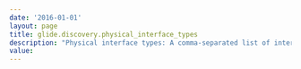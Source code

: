 ```yaml
---
date: '2016-01-01'
layout: page
title: glide.discovery.physical_interface_types
description: "Physical interface types: A comma-separated list of interface types that will be considered \"physical\" for the purposes of network discovery. In other words, if a router (or device capable of routing) has an interface of this type, the networks connected to that interface will be considered locally connected to that device. The default interface types include Ethernet, 802.11, and Token Ring types. Interface type numbers are defined in the SNMP MIB-2, specifically in OID 1.3.6.1.2.1.2.2.1.3."
value:  
---
```

